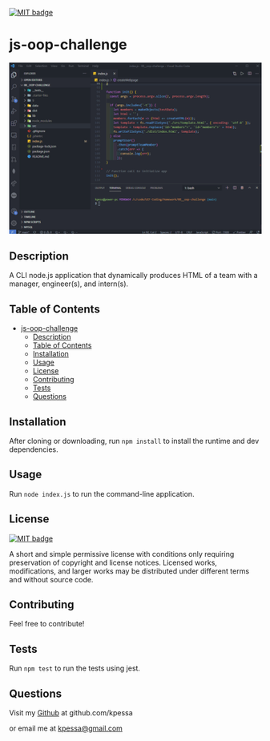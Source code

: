 <a href="https://choosealicense.com/licenses/mit"><img src="https://img.shields.io/badge/license-MIT-yellow" alt="MIT badge"></a>

# js-oop-challenge

![](https://github.com/kpessa/js-oop-challenge/blob/main/images/screencast.gif?raw=true)

## Description
A CLI node.js application that dynamically produces HTML of a team with a manager, engineer(s), and intern(s).

## Table of Contents
- [js-oop-challenge](#js-oop-challenge)
  - [Description](#description)
  - [Table of Contents](#table-of-contents)
  - [Installation](#installation)
  - [Usage](#usage)
  - [License](#license)
  - [Contributing](#contributing)
  - [Tests](#tests)
  - [Questions](#questions)

## Installation
After cloning or downloading, run <code>npm install</code> to install the runtime and dev dependencies.

## Usage
Run <code>node index.js</code> to run the command-line application.

## License
<a href="https://choosealicense.com/licenses/mit"><img src="https://img.shields.io/badge/license-MIT-yellow" alt="MIT badge"></a>
  <p>A short and simple permissive license with conditions only requiring preservation of copyright and license notices. Licensed works, modifications, and larger works may be distributed under different terms and without source code.</p>

## Contributing
Feel free to contribute!

## Tests
Run <code>npm test</code> to run the tests using jest.

## Questions
Visit my [Github](http://www.github.com/kpessa) at github.com/kpessa

or
email me at [kpessa@gmail.com](mailto:kpessa@gmail.com)
  